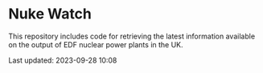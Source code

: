 # Nuke Watch

This repository includes code for retrieving the latest information available on the output of EDF nuclear power plants in the UK.

Last updated: 2023-09-28 10:08